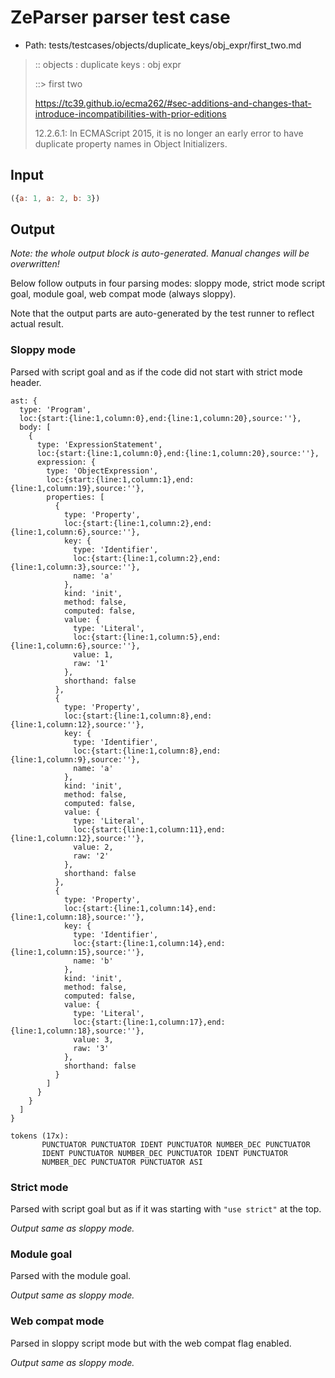 # ZeParser parser test case

- Path: tests/testcases/objects/duplicate_keys/obj_expr/first_two.md

> :: objects : duplicate keys : obj expr
>
> ::> first two
> 
> https://tc39.github.io/ecma262/#sec-additions-and-changes-that-introduce-incompatibilities-with-prior-editions
> 
> 12.2.6.1: In ECMAScript 2015, it is no longer an early error to have duplicate property names in Object Initializers.

## Input

`````js
({a: 1, a: 2, b: 3})
`````

## Output

_Note: the whole output block is auto-generated. Manual changes will be overwritten!_

Below follow outputs in four parsing modes: sloppy mode, strict mode script goal, module goal, web compat mode (always sloppy).

Note that the output parts are auto-generated by the test runner to reflect actual result.

### Sloppy mode

Parsed with script goal and as if the code did not start with strict mode header.

`````
ast: {
  type: 'Program',
  loc:{start:{line:1,column:0},end:{line:1,column:20},source:''},
  body: [
    {
      type: 'ExpressionStatement',
      loc:{start:{line:1,column:0},end:{line:1,column:20},source:''},
      expression: {
        type: 'ObjectExpression',
        loc:{start:{line:1,column:1},end:{line:1,column:19},source:''},
        properties: [
          {
            type: 'Property',
            loc:{start:{line:1,column:2},end:{line:1,column:6},source:''},
            key: {
              type: 'Identifier',
              loc:{start:{line:1,column:2},end:{line:1,column:3},source:''},
              name: 'a'
            },
            kind: 'init',
            method: false,
            computed: false,
            value: {
              type: 'Literal',
              loc:{start:{line:1,column:5},end:{line:1,column:6},source:''},
              value: 1,
              raw: '1'
            },
            shorthand: false
          },
          {
            type: 'Property',
            loc:{start:{line:1,column:8},end:{line:1,column:12},source:''},
            key: {
              type: 'Identifier',
              loc:{start:{line:1,column:8},end:{line:1,column:9},source:''},
              name: 'a'
            },
            kind: 'init',
            method: false,
            computed: false,
            value: {
              type: 'Literal',
              loc:{start:{line:1,column:11},end:{line:1,column:12},source:''},
              value: 2,
              raw: '2'
            },
            shorthand: false
          },
          {
            type: 'Property',
            loc:{start:{line:1,column:14},end:{line:1,column:18},source:''},
            key: {
              type: 'Identifier',
              loc:{start:{line:1,column:14},end:{line:1,column:15},source:''},
              name: 'b'
            },
            kind: 'init',
            method: false,
            computed: false,
            value: {
              type: 'Literal',
              loc:{start:{line:1,column:17},end:{line:1,column:18},source:''},
              value: 3,
              raw: '3'
            },
            shorthand: false
          }
        ]
      }
    }
  ]
}

tokens (17x):
       PUNCTUATOR PUNCTUATOR IDENT PUNCTUATOR NUMBER_DEC PUNCTUATOR
       IDENT PUNCTUATOR NUMBER_DEC PUNCTUATOR IDENT PUNCTUATOR
       NUMBER_DEC PUNCTUATOR PUNCTUATOR ASI
`````

### Strict mode

Parsed with script goal but as if it was starting with `"use strict"` at the top.

_Output same as sloppy mode._

### Module goal

Parsed with the module goal.

_Output same as sloppy mode._

### Web compat mode

Parsed in sloppy script mode but with the web compat flag enabled.

_Output same as sloppy mode._
